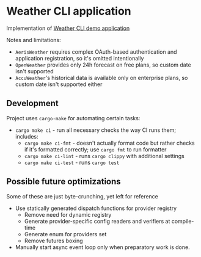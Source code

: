 # Weather CLI application

Implementation of [Weather CLI demo application](https://gist.github.com/anelson/0029f620105a19702b5eed5935880a28)

Notes and limitations:
* `AerisWeather` requires complex OAuth-based authentication and application registration, so it's omitted intentionally
* `OpenWeather` provides only 24h forecast on free plans, so custom date isn't supported
* `AccuWeather`'s historical data is available only on enterprise plans, so custom date isn't supported either

## Development

Project uses `cargo-make` for automating certain tasks:
* `cargo make ci` - run all necessary checks the way CI runs them; includes:
    * `cargo make ci-fmt` - doesn't actually format code but rather checks if it's formatted correctly;
        use `cargo fmt` to run formatter
    * `cargo make ci-lint` - runs `cargo clippy` with additional settings
    * `cargo make ci-test` - runs `cargo test`

## Possible future optimizations

Some of these are just byte-crunching, yet left for reference

* Use statically generated dispatch functions for provider registry
    * Remove need for dynamic registry
    * Generate provider-specific config readers and verifiers at compile-time
    * Generate enum for providers set
    * Remove futures boxing
* Manually start async event loop only when preparatory work is done.
